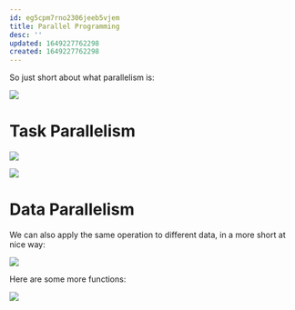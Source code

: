 ```yaml
---
id: eg5cpm7rno2306jeeb5vjem
title: Parallel Programming
desc: ''
updated: 1649227762298
created: 1649227762298
---
```

So just short about what parallelism is:

![](/assets/images/2022-04-06-08-51-46.png)

# Task Parallelism
![](/assets/images/2022-04-06-08-56-17.png)

![](/assets/images/2022-04-06-08-58-17.png)

# Data Parallelism
We can also apply the same operation to different data, in a more short at nice way:

![](/assets/images/2022-04-06-08-58-54.png)

Here are some more functions:

![](/assets/images/2022-04-06-08-59-43.png)
